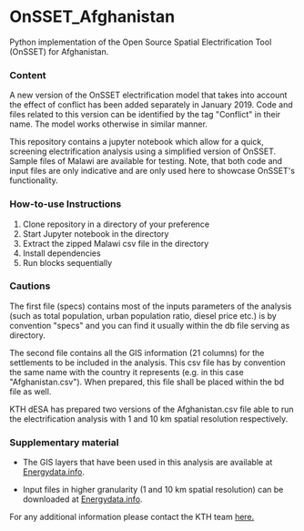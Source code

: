 # OnSSET_Afghanistan

Python implementation of the Open Source Spatial Electrification Tool (OnSSET) for Afghanistan.

### Content

A new version of the OnSSET electrification model that takes into account the effect of conflict has been added separately in January 2019. Code and files related to this version can be identified by the tag "Conflict" in their name. The model works otherwise in similar manner.

This repository contains a jupyter notebook which allow for a quick, screening electrification analysis using a simplified version of OnSSET. Sample files of Malawi are available for testing. Note, that both code and input files are only indicative and are only used here to showcase OnSSET's functionality.

### How-to-use Instructions 

1. Clone repository in a directory of your preference
2. Start Jupyter notebook in the directory 
3. Extract the zipped Malawi csv file in the directory
4. Install dependencies
5. Run blocks sequentially 

### Cautions

The first file (specs) contains most of the inputs parameters of the analysis (such as total population, urban population ratio, diesel price etc.) is by convention "specs" and you can find it usually within the db file serving as directory.

The second file contains all the GIS information (21 columns) for the settlements to be included in the analysis. This csv file has by convention the same name with the country it represents (e.g. in this case "Afghanistan.csv"). When prepared, this file shall be placed within the bd file as well.

KTH dESA has prepared two versions of the Afghanistan.csv file able to run the electrification analysis with 1 and 10 km spatial resolution respectively. 



### Supplementary material

- The GIS layers that have been used in this analysis are available at [Energydata.info](https://energydata.info/).

- Input files in higher granularity (1 and 10 km spatial resolution) can be downloaded at [Energydata.info](https://energydata.info/).

For any additional information please contact the KTH team [here.](http://www.onsset.org/contact--forum.html)

